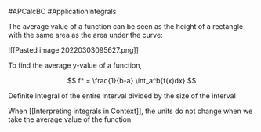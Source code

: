 #APCalcBC #ApplicationIntegrals

The average value of a function can be seen as the height of a rectangle with the same area as the area under the curve:

![[Pasted image 20220303095627.png]]

To find the average y-value of a function, 

$$
f* = \frac{1}{b-a} \int_a^b{f(x)dx}
$$

Definite integral of the entire interval divided by the size of the interval

When [[Interpreting integrals in Context]], the units do not change when we take the average value of the function